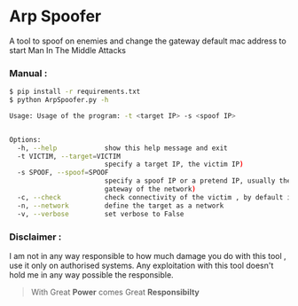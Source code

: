 # Arp Spoofer 
A tool to spoof on enemies and change the gateway default mac address to start Man In The Middle Attacks 

### Manual : 

```bash 
$ pip install -r requirements.txt
$ python ArpSpoofer.py -h

Usage: Usage of the program: -t <target IP> -s <spoof IP>


Options:
  -h, --help            show this help message and exit
  -t VICTIM, --target=VICTIM
                        specify a target IP, the victim IP)
  -s SPOOF, --spoof=SPOOF
                        specify a spoof IP or a pretend IP, usually the
                        gateway of the network)
  -c, --check           check connectivity of the victim , by default is False
  -n, --network         define the target as a network
  -v, --verbose         set verbose to False
```

### Disclaimer : 

I am not in any way responsible to how much damage you do with this tool , use it only on authorised systems. Any exploitation with this tool doesn't hold me in any way possible the responsible.

> With Great **Power** comes Great **Responsibilty**

